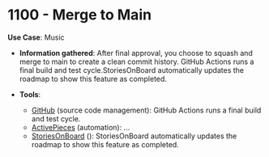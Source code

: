 # 1100 - Merge to Main

**Use Case**: Music

* **Information gathered**: After final approval, you choose to squash and merge to main to create a clean commit history. GitHub Actions runs a final build and test cycle.StoriesOnBoard automatically updates the roadmap to show this feature as completed.

* **Tools**:

  - [GitHub](https://github.com/) (source code management): GitHub Actions runs a final build and test cycle.
  - [ActivePieces](https://www.activepieces.com/) (automation): ...
  - [StoriesOnBoard](https://storiesonboard.com/) (): StoriesOnBoard automatically updates the roadmap to show this feature as completed.